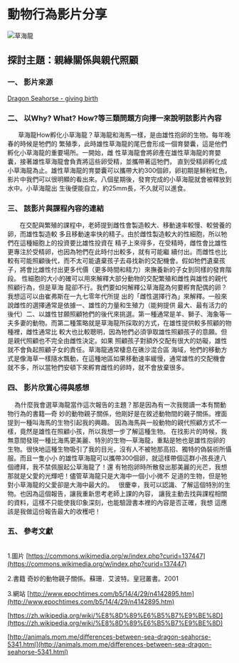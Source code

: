# 動物行為影片分享



 ![草海龍](https://upload.wikimedia.org/wikipedia/commons/7/79/Phyllopteryx_taeniolatus1.jpg)

## 探討主題：親緣關係與親代照顧


### 一、 影片來源

 [Dragon Seahorse - giving birth](https://www.youtube.com/watch?v=S9R1DIDVt9A&t=8s)

### 二、 以Why? What? How?等三類問題方向擇一來說明該影片內容
     
    草海龍How孵化小草海龍？草海龍和海馬一樣，是由雄性抱卵的生物。每年晚春的時候是牠們的
繁殖季，此時雄性草海龍的尾巴會形成一個育嬰囊，這是他們孵化小草海龍的重要場所。一開始，雌
性草海龍會將卵產在雄性草海龍的育嬰囊，接著雄性草海龍會負責將這些卵受精，並攜帶著這牠們，
直到受精卵孵化成小草海龍為止。雄性草海龍的育嬰囊可以攜帶大約300個卵，卵初期是鮮粉紅色，
影片中我們可以很明顯的看出來。八個星期後，發育完成的小草海龍就會被釋放到水中。小草海龍出
生後便能自立，約25mm長，不久就可以進食。

### 三、 該影片與課程內容的連結 
     
    在交配與繁殖的課程中，老師提到雌性會製造較大、移動速率較慢、較營養的卵，而雄性製造較
多且移動速率快的精子。由於雌性製造較大的性細胞，所以牠們在這種細胞上的投資要比雄性投資在
精子上來得多，在受精時，雌性會比雄性更專注於受精卵，也因為牠們在此時付出較多，就有可能繼
續付出。而雌性也比較有可能照顧後代，而不太可能遺棄孩子去尋找新的交配機會。假如牠們遺棄孩
子，將會比雄性付出更多代價（更多時間和精力）來撫養新的子女到同樣的發育階段。
    性細胞的大小的確可以用來解釋大部分動物的交配繁殖和雌性與雄性的親代照顧行為，但是草海
龍卻不行。我們要如何解釋公草海龍為何要孵育配偶的卵？我想這可以由崔弗斯在一九七零年代所提
出的「雌性選擇行為」來解釋。一般來說雌性的選擇通常是依據一、雄性的力量和生殖力（能夠提供
最大、最有活力的後代）二、以雄性甘願照顧牠們的後代來挑選。第一種通常是羊、獅子、海象等一
夫多妻的動物。而第二種策略就是草海龍所採取的方式，在雄性提供較多照顧的物種裡，雌性通常比
較大也比較聰明，因為牠們必須爭取雄性照顧孩子的意願。但是親代照顧也不完全由雌性決定。如果
照顧孩子對額外交配有很大的妨礙，雄性就不會負起照顧子女的責任。草海龍通常棲息在礁沙混合區
海域，牠們的移動方式是像海草一樣隨水飄動，在這種地區如果移動速率緩慢，通常雄性的交配機會
就不多，所以當牠們安頓下來孵育雌性的卵時，就不會放棄很多。

### 四、 影片欣賞心得與感想 
     
    為什麼我會選草海龍當作這次報告的主題？那是因為有一次我閱讀一本有關動物行為的書籍—奇
妙的動物親子關係，他剛好是在敘述動物間的親子關係。裡面提到一種叫海馬的生物引起我的興趣。
因為海馬與一般動物的親代照顧方式不一樣，竟然是雄性在照顧小孩，所以我想一步了解這種生物。
在找影片的時候，我無意間發現一種比海馬更美麗、特別的生物—草海龍，重點是牠也是雄性抱卵的
生物。很快地這種生物吸引了我的目光，沒有人不被牠那高招、獨特的偽裝術所懾服。而且一隻小小
的雄性草海龍可以攜帶300個卵，就這樣帶個這群小孩長達八個禮拜，我不禁佩服起公草海龍了！還
有牠抱卵時所散發出那美麗的光芒，我想那就是父愛的光輝吧！儘管草海龍只是大海中一個小小微不
足道的生物，但是牠對小草海龍的父愛卻是大海中最大的。
    很慶幸，我可以認識、了解這個特別的生物。也因為這個報告，讓我重新思考老師上課的內容，
讓我主動去找與課程相關的資料，這樣不只能使我印象深刻，也能驗證書本裡的內容是否正確，我想
這應該是我做這份報告最大的收穫吧！

### 五、 參考文獻
    
1.圖片 [https://commons.wikimedia.org/w/index.php?curid=137447](https://commons.wikimedia.org/w/index.php?curid=137447) 

2.書籍 奇妙的動物親子關係。蘇珊．艾波特。皇冠叢書。2001

3.網站
 [http://www.epochtimes.com/b5/14/4/29/n4142895.htm](http://www.epochtimes.com/b5/14/4/29/n4142895.htm)
 
 [https://zh.wikipedia.org/wiki/%E8%8D%89%E6%B5%B7%E9%BE%8D](https://zh.wikipedia.org/wiki/%E8%8D%89%E6%B5%B7%E9%BE%8D)
 
 [http://animals.mom.me/differences-between-sea-dragon-seahorse-5341.html](http://animals.mom.me/differences-between-sea-dragon-seahorse-5341.html)
    
